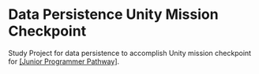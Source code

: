 # Data Persistence Unity Mission Checkpoint

Study Project for data persistence to accomplish Unity mission checkpoint for [[Junior Programmer Pathway]](https://learn.unity.com/quiz/quiz-manage-scene-flow-and-data?labelRequired=true&missionId=5f751af7edbc2a0022cdbbb6&pathwayId=5f7e17e1edbc2a5ec21a20af).
